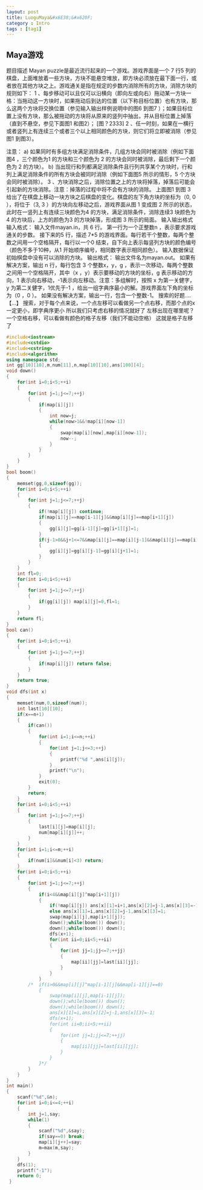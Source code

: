 ```yaml
---
layout: post
title: LuoguMaya&#x6E38;&#x620F;  
category : Intro   
tags : [tag1]
---
```


## Maya&#x6E38;&#x620F; 

&#x9898;&#x76EE;&#x63CF;&#x8FF0;
Mayan puzzle&#x662F;&#x6700;&#x8FD1;&#x6D41;&#x884C;&#x8D77;&#x6765;&#x7684;&#x4E00;&#x4E2A;&#x6E38;&#x620F;&#x3002;&#x6E38;&#x620F;&#x754C;&#x9762;&#x662F;&#x4E00;&#x4E2A; 7 &#x884C;5 &#x5217;&#x7684;&#x68CB;&#x76D8;&#xFF0C;&#x4E0A;&#x9762;&#x5806;&#x653E;&#x7740;&#x4E00;&#x4E9B;&#x65B9;&#x5757;&#xFF0C;&#x65B9;&#x5757;&#x4E0D;&#x80FD;&#x60AC;&#x7A7A;&#x5806;&#x653E;&#xFF0C;&#x5373;&#x65B9;&#x5757;&#x5FC5;&#x987B;&#x653E;&#x5728;&#x6700;&#x4E0B;&#x9762;&#x4E00;&#x884C;&#xFF0C;&#x6216;&#x8005;&#x653E;&#x5728;&#x5176;&#x4ED6;&#x65B9;&#x5757;&#x4E4B;&#x4E0A;&#x3002;&#x6E38;&#x620F;&#x901A;&#x5173;&#x662F;&#x6307;&#x5728;&#x89C4;&#x5B9A;&#x7684;&#x6B65;&#x6570;&#x5185;&#x6D88;&#x9664;&#x6240;&#x6709;&#x7684;&#x65B9;&#x5757;&#xFF0C;&#x6D88;&#x9664;&#x65B9;&#x5757;&#x7684;&#x89C4;&#x5219;&#x5982;&#x4E0B;&#xFF1A;
1 &#x3001;&#x6BCF;&#x6B65;&#x79FB;&#x52A8;&#x53EF;&#x4EE5;&#x4E14;&#x4EC5;&#x53EF;&#x4EE5;&#x6CBF;&#x6A2A;&#x5411;&#xFF08;&#x5373;&#x5411;&#x5DE6;&#x6216;&#x5411;&#x53F3;&#xFF09;&#x62D6;&#x52A8;&#x67D0;&#x4E00;&#x65B9;&#x5757;&#x4E00;&#x683C;&#xFF1A;&#x5F53;&#x62D6;&#x52A8;&#x8FD9;&#x4E00;&#x65B9;&#x5757;&#x65F6;&#xFF0C;&#x5982;&#x679C;&#x62D6;&#x52A8;&#x540E;&#x5230;&#x8FBE;&#x7684;&#x4F4D;&#x7F6E;&#xFF08;&#x4EE5;&#x4E0B;&#x79F0;&#x76EE;&#x6807;&#x4F4D;&#x7F6E;&#xFF09;&#x4E5F;&#x6709;&#x65B9;&#x5757;&#xFF0C;&#x90A3;&#x4E48;&#x8FD9;&#x4E24;&#x4E2A;&#x65B9;&#x5757;&#x5C06;&#x4EA4;&#x6362;&#x4F4D;&#x7F6E;&#xFF08;&#x53C2;&#x89C1;&#x8F93;&#x5165;&#x8F93;&#x51FA;&#x6837;&#x4F8B;&#x8BF4;&#x660E;&#x4E2D;&#x7684;&#x56FE;6 &#x5230;&#x56FE;7 &#xFF09;&#xFF1B;&#x5982;&#x679C;&#x76EE;&#x6807;&#x4F4D;&#x7F6E;&#x4E0A;&#x6CA1;&#x6709;&#x65B9;&#x5757;&#xFF0C;&#x90A3;&#x4E48;&#x88AB;&#x62D6;&#x52A8;&#x7684;&#x65B9;&#x5757;&#x5C06;&#x4ECE;&#x539F;&#x6765;&#x7684;&#x7AD6;&#x5217;&#x4E2D;&#x62BD;&#x51FA;&#xFF0C;&#x5E76;&#x4ECE;&#x76EE;&#x6807;&#x4F4D;&#x7F6E;&#x4E0A;&#x6389;&#x843D;&#xFF08;&#x76F4;&#x5230;&#x4E0D;&#x60AC;&#x7A7A;&#xFF0C;&#x53C2;&#x89C1;&#x4E0B;&#x9762;&#x56FE;1 &#x548C;&#x56FE;2&#xFF09;&#xFF1B;
[&#x56FE;&#xFF1F;2333] 
2 &#x3001;&#x4EFB;&#x4E00;&#x65F6;&#x523B;&#xFF0C;&#x5982;&#x679C;&#x5728;&#x4E00;&#x6A2A;&#x884C;&#x6216;&#x8005;&#x7AD6;&#x5217;&#x4E0A;&#x6709;&#x8FDE;&#x7EED;&#x4E09;&#x4E2A;&#x6216;&#x8005;&#x4E09;&#x4E2A;&#x4EE5;&#x4E0A;&#x76F8;&#x540C;&#x989C;&#x8272;&#x7684;&#x65B9;&#x5757;&#xFF0C;&#x5219;&#x5B83;&#x4EEC;&#x5C06;&#x7ACB;&#x5373;&#x88AB;&#x6D88;&#x9664;&#xFF08;&#x53C2;&#x89C1;&#x56FE;1 &#x5230;&#x56FE;3&#xFF09;&#x3002;

&#x6CE8;&#x610F;&#xFF1A;
a) &#x5982;&#x679C;&#x540C;&#x65F6;&#x6709;&#x591A;&#x7EC4;&#x65B9;&#x5757;&#x6EE1;&#x8DB3;&#x6D88;&#x9664;&#x6761;&#x4EF6;&#xFF0C;&#x51E0;&#x7EC4;&#x65B9;&#x5757;&#x4F1A;&#x540C;&#x65F6;&#x88AB;&#x6D88;&#x9664;&#xFF08;&#x4F8B;&#x5982;&#x4E0B;&#x9762;&#x56FE;4 &#xFF0C;&#x4E09;&#x4E2A;&#x989C;&#x8272;&#x4E3A;1 &#x7684;&#x65B9;&#x5757;&#x548C;&#x4E09;&#x4E2A;&#x989C;&#x8272;&#x4E3A; 2 &#x7684;&#x65B9;&#x5757;&#x4F1A;&#x540C;&#x65F6;&#x88AB;&#x6D88;&#x9664;&#xFF0C;&#x6700;&#x540E;&#x5269;&#x4E0B;&#x4E00;&#x4E2A;&#x989C;&#x8272;&#x4E3A; 2 &#x7684;&#x65B9;&#x5757;&#xFF09;&#x3002;
b) &#x5F53;&#x51FA;&#x73B0;&#x884C;&#x548C;&#x5217;&#x90FD;&#x6EE1;&#x8DB3;&#x6D88;&#x9664;&#x6761;&#x4EF6;&#x4E14;&#x884C;&#x5217;&#x5171;&#x4EAB;&#x67D0;&#x4E2A;&#x65B9;&#x5757;&#x65F6;&#xFF0C;&#x884C;&#x548C;&#x5217;&#x4E0A;&#x6EE1;&#x8DB3;&#x6D88;&#x9664;&#x6761;&#x4EF6;&#x7684;&#x6240;&#x6709;&#x65B9;&#x5757;&#x4F1A;&#x88AB;&#x540C;&#x65F6;&#x6D88;&#x9664;&#xFF08;&#x4F8B;&#x5982;&#x4E0B;&#x9762;&#x56FE;5 &#x6240;&#x793A;&#x7684;&#x60C5;&#x5F62;&#xFF0C;5 &#x4E2A;&#x65B9;&#x5757;&#x4F1A;&#x540C;&#x65F6;&#x88AB;&#x6D88;&#x9664;&#xFF09;&#x3002;
3 &#x3001;&#x65B9;&#x5757;&#x6D88;&#x9664;&#x4E4B;&#x540E;&#xFF0C;&#x6D88;&#x9664;&#x4F4D;&#x7F6E;&#x4E4B;&#x4E0A;&#x7684;&#x65B9;&#x5757;&#x5C06;&#x6389;&#x843D;&#xFF0C;&#x6389;&#x843D;&#x540E;&#x53EF;&#x80FD;&#x4F1A;&#x5F15;&#x8D77;&#x65B0;&#x7684;&#x65B9;&#x5757;&#x6D88;&#x9664;&#x3002;&#x6CE8;&#x610F;&#xFF1A;&#x6389;&#x843D;&#x7684;&#x8FC7;&#x7A0B;&#x4E2D;&#x5C06;&#x4E0D;&#x4F1A;&#x6709;&#x65B9;&#x5757;&#x7684;&#x6D88;&#x9664;&#x3002;
&#x4E0A;&#x9762;&#x56FE;1 &#x5230;&#x56FE; 3 &#x7ED9;&#x51FA;&#x4E86;&#x5728;&#x68CB;&#x76D8;&#x4E0A;&#x79FB;&#x52A8;&#x4E00;&#x5757;&#x65B9;&#x5757;&#x4E4B;&#x540E;&#x68CB;&#x76D8;&#x7684;&#x53D8;&#x5316;&#x3002;&#x68CB;&#x76D8;&#x7684;&#x5DE6;&#x4E0B;&#x89D2;&#x65B9;&#x5757;&#x7684;&#x5750;&#x6807;&#x4E3A;&#xFF08;0, 0 &#xFF09;&#xFF0C;&#x5C06;&#x4F4D;&#x4E8E;&#xFF08;3, 3 &#xFF09;&#x7684;&#x65B9;&#x5757;&#x5411;&#x5DE6;&#x79FB;&#x52A8;&#x4E4B;&#x540E;&#xFF0C;&#x6E38;&#x620F;&#x754C;&#x9762;&#x4ECE;&#x56FE; 1 &#x53D8;&#x6210;&#x56FE; 2 &#x6240;&#x793A;&#x7684;&#x72B6;&#x6001;&#xFF0C;&#x6B64;&#x65F6;&#x5728;&#x4E00;&#x7AD6;&#x5217;&#x4E0A;&#x6709;&#x8FDE;&#x7EED;&#x4E09;&#x5757;&#x989C;&#x8272;&#x4E3A;4 &#x7684;&#x65B9;&#x5757;&#xFF0C;&#x6EE1;&#x8DB3;&#x6D88;&#x9664;&#x6761;&#x4EF6;&#xFF0C;&#x6D88;&#x9664;&#x8FDE;&#x7EED;3 &#x5757;&#x989C;&#x8272;&#x4E3A;4 &#x7684;&#x65B9;&#x5757;&#x540E;&#xFF0C;&#x4E0A;&#x65B9;&#x7684;&#x989C;&#x8272;&#x4E3A;3 &#x7684;&#x65B9;&#x5757;&#x6389;&#x843D;&#xFF0C;&#x5F62;&#x6210;&#x56FE; 3 &#x6240;&#x793A;&#x7684;&#x5C40;&#x9762;&#x3002;
&#x8F93;&#x5165;&#x8F93;&#x51FA;&#x683C;&#x5F0F;
&#x8F93;&#x5165;&#x683C;&#x5F0F;&#xFF1A;
&#x8F93;&#x5165;&#x6587;&#x4EF6;mayan.in&#xFF0C;&#x5171; 6 &#x884C;&#x3002;
&#x7B2C;&#x4E00;&#x884C;&#x4E3A;&#x4E00;&#x4E2A;&#x6B63;&#x6574;&#x6570;n &#xFF0C;&#x8868;&#x793A;&#x8981;&#x6C42;&#x6E38;&#x620F;&#x901A;&#x5173;&#x7684;&#x6B65;&#x6570;&#x3002;
&#x63A5;&#x4E0B;&#x6765;&#x7684;5 &#x884C;&#xFF0C;&#x63CF;&#x8FF0; 7*5 &#x7684;&#x6E38;&#x620F;&#x754C;&#x9762;&#x3002;&#x6BCF;&#x884C;&#x82E5;&#x5E72;&#x4E2A;&#x6574;&#x6570;&#xFF0C;&#x6BCF;&#x4E24;&#x4E2A;&#x6574;&#x6570;&#x4E4B;&#x95F4;&#x7528;&#x4E00;&#x4E2A;&#x7A7A;&#x683C;&#x9694;&#x5F00;&#xFF0C;&#x6BCF;&#x884C;&#x4EE5;&#x4E00;&#x4E2A;0 &#x7ED3;&#x675F;&#xFF0C;&#x81EA;&#x4E0B;&#x5411;&#x4E0A;&#x8868;&#x793A;&#x6BCF;&#x7AD6;&#x5217;&#x65B9;&#x5757;&#x7684;&#x989C;&#x8272;&#x7F16;&#x53F7;&#xFF08;&#x989C;&#x8272;&#x4E0D;&#x591A;&#x4E8E;10&#x79CD;&#xFF0C;&#x4ECE;1 &#x5F00;&#x59CB;&#x987A;&#x5E8F;&#x7F16;&#x53F7;&#xFF0C;&#x76F8;&#x540C;&#x6570;&#x5B57;&#x8868;&#x793A;&#x76F8;&#x540C;&#x989C;&#x8272;&#xFF09;&#x3002;
&#x8F93;&#x5165;&#x6570;&#x636E;&#x4FDD;&#x8BC1;&#x521D;&#x59CB;&#x68CB;&#x76D8;&#x4E2D;&#x6CA1;&#x6709;&#x53EF;&#x4EE5;&#x6D88;&#x9664;&#x7684;&#x65B9;&#x5757;&#x3002;
&#x8F93;&#x51FA;&#x683C;&#x5F0F;&#xFF1A;
&#x8F93;&#x51FA;&#x6587;&#x4EF6;&#x540D;&#x4E3A;mayan.out&#x3002;
&#x5982;&#x679C;&#x6709;&#x89E3;&#x51B3;&#x65B9;&#x6848;&#xFF0C;&#x8F93;&#x51FA; n &#x884C;&#xFF0C;&#x6BCF;&#x884C;&#x5305;&#x542B; 3 &#x4E2A;&#x6574;&#x6570;x&#xFF0C;y&#xFF0C;g &#xFF0C;&#x8868;&#x793A;&#x4E00;&#x6B21;&#x79FB;&#x52A8;&#xFF0C;&#x6BCF;&#x4E24;&#x4E2A;&#x6574;&#x6570;&#x4E4B;&#x95F4;&#x7528;&#x4E00;&#x4E2A;&#x7A7A;&#x683C;&#x9694;&#x5F00;&#xFF0C;&#x5176;&#x4E2D;&#xFF08;x &#xFF0C;y&#xFF09;&#x8868;&#x793A;&#x8981;&#x79FB;&#x52A8;&#x7684;&#x65B9;&#x5757;&#x7684;&#x5750;&#x6807;&#xFF0C;g &#x8868;&#x793A;&#x79FB;&#x52A8;&#x7684;&#x65B9;&#x5411;&#xFF0C;1 &#x8868;&#x793A;&#x5411;&#x53F3;&#x79FB;&#x52A8;&#xFF0C;-1&#x8868;&#x793A;&#x5411;&#x5DE6;&#x79FB;&#x52A8;&#x3002;&#x6CE8;&#x610F;&#xFF1A;&#x591A;&#x7EC4;&#x89E3;&#x65F6;&#xFF0C;&#x6309;&#x7167; x &#x4E3A;&#x7B2C;&#x4E00;&#x5173;&#x5065;&#x5B57;&#xFF0C;y &#x4E3A;&#x7B2C;&#x4E8C;&#x5173;&#x5065;&#x5B57;&#xFF0C;1&#x4F18;&#x5148;&#x4E8E;-1 &#xFF0C;&#x7ED9;&#x51FA;&#x4E00;&#x7EC4;&#x5B57;&#x5178;&#x5E8F;&#x6700;&#x5C0F;&#x7684;&#x89E3;&#x3002;&#x6E38;&#x620F;&#x754C;&#x9762;&#x5DE6;&#x4E0B;&#x89D2;&#x7684;&#x5750;&#x6807;&#x4E3A;&#xFF08;0 &#xFF0C;0 &#xFF09;&#x3002;
&#x5982;&#x679C;&#x6CA1;&#x6709;&#x89E3;&#x51B3;&#x65B9;&#x6848;&#xFF0C;&#x8F93;&#x51FA;&#x4E00;&#x884C;&#xFF0C;&#x5305;&#x542B;&#x4E00;&#x4E2A;&#x6574;&#x6570;-1&#x3002;
&#x641C;&#x7D22;&#x7684;&#x597D;&#x9898;....&#x3010;...&#x3011;
&#x641C;&#x7D22;&#xFF0C;&#x5BF9;&#x4E8E;&#x6BCF;&#x4E2A;&#x70B9;&#x6765;&#x8BF4;&#xFF0C;&#x4E00;&#x4E2A;&#x70B9;&#x5DE6;&#x79FB;&#x53EF;&#x4EE5;&#x770B;&#x505A;&#x53E6;&#x4E00;&#x4E2A;&#x70B9;&#x53F3;&#x79FB;&#xFF0C;&#x800C;&#x90A3;&#x4E2A;&#x70B9;&#x7684;x&#x4E00;&#x5B9A;&#x66F4;&#x5C0F;&#xFF0C;&#x5373;&#x5B57;&#x5178;&#x5E8F;&#x66F4;&#x5C0F;
&#x6240;&#x4EE5;&#x6211;&#x4EEC;&#x53EA;&#x8003;&#x8651;&#x53F3;&#x79FB;&#x7684;&#x60C5;&#x51B5;&#x5C31;&#x597D;&#x4E86;
&#x5DE6;&#x79FB;&#x51FA;&#x73B0;&#x5728;&#x54EA;&#x91CC;&#x5462;&#xFF1F;
&#x4E00;&#x4E2A;&#x7A7A;&#x683C;&#x53F3;&#x79FB;&#xFF0C;&#x53EF;&#x4EE5;&#x770B;&#x505A;&#x6709;&#x989C;&#x8272;&#x7684;&#x683C;&#x5B50;&#x5DE6;&#x79FB;&#xFF08;&#x6211;&#x4EEC;&#x4E0D;&#x80FD;&#x52A8;&#x7A7A;&#x683C;&#xFF09;
&#x8FD9;&#x5C31;&#x662F;&#x683C;&#x5B50;&#x5DE6;&#x79FB;&#x4E86;
```cpp
#include<iostream>
#include<cstdio>
#include<cstring>
#include<algorithm>
using namespace std;
int gg[10][10],m,num[11],n,map[10][10],ans[100][4];
void down()
{
	for(int i=0;i<5;++i)
	{
		for(int j=1;j<=7;++j)
		{
			if(map[i][j])
			{
				int now=j;
				while(now>1&&!map[i][now-1])
				{
					swap(map[i][now],map[i][now-1]);
					now--;
				}
			}
		}
	}
}
bool boom()
{
	memset(gg,0,sizeof(gg));
	for(int i=0;i<5;++i)
	{
		for(int j=1;j<=7;++j)
		{
			if(!map[i][j]) continue;
			if(map[i][j]==map[i-1][j]&&map[i][j]==map[i+1][j])
			{
				gg[i][j]=gg[i-1][j]=gg[i+1][j]=1;
			}
			if(j-1>0&&j+1<=7&&map[i][j]==map[i][j-1]&&map[i][j]==map[i][j+1])
			{
				gg[i][j]=gg[i][j-1]=gg[i][j+1]=1;	
			}
		}
	}
	int fl=0;
	for(int i=0;i<5;++i)
	{
		for(int j=1;j<=7;++j)
		{
			if(gg[i][j]) map[i][j]=0,fl=1;
		}
	}
	return fl;
}
bool can()
{
	for(int i=0;i<5;++i)
	{
		for(int j=1;j<=7;++j)
		{
			if(map[i][j]) return false;
		}
	}
	return true;
}
void dfs(int x)
{
	memset(num,0,sizeof(num));
	int last[10][10];
	if(x==n+1)
	{
		if(can())
		{
			for(int i=1;i<=n;++i)
			{
				for(int j=1;j<=3;++j)
				{
					printf("%d ",ans[i][j]);
				}
				printf("\n");
			}
			exit(0);
		}
		return;
	}
	for(int i=0;i<5;++i)
	{
		for(int j=1;j<=7;++j)
		{
			last[i][j]=map[i][j];
			num[map[i][j]]++;
		}
	}
	for(int i=1;i<=m;++i)
	{
		if(num[i]&&num[i]<3) return;
	}
	for(int i=0;i<5;++i)
	{
		for(int j=1;j<=7;++j)
		{
			if(i<4&&map[i][j]^map[i+1][j])
			{
				if(!map[i][j]) ans[x][1]=i+1,ans[x][2]=j-1,ans[x][3]=-1;
				else ans[x][1]=i,ans[x][2]=j-1,ans[x][3]=1;
				swap(map[i][j],map[i+1][j]);
				down();while(boom()) down();
				down();while(boom()) down();
				dfs(x+1);
				for(int ii=0;ii<5;++ii)
				{
					for(int jj=1;jj<=7;++jj)
					{
						map[ii][jj]=last[ii][jj];
					}
				}
			}
		/*	if(i>0&&map[i][j]^map[i-1][j]&&map[i-1][j]==0)
			{
				swap(map[i][j],map[i-1][j]);
				down();while(boom()) down();
				down();while(boom()) down();
				ans[x][1]=i,ans[x][2]=j-1,ans[x][3]=-1;
				dfs(x+1);
				for(int ii=0;ii<5;++ii)
				{
					for(int jj=1;jj<=7;++jj)
					{
						map[ii][jj]=last[ii][jj];
					}
				}
			}*/
		}
	}
}
int main()
{
	scanf("%d",&n);
	for(int i=0;i<=4;++i)
	{
		int j=1,say;
		while(1)
		{
			scanf("%d",&say);
			if(say==0) break;
			map[i][j++]=say;
			m=max(m,say);
		}
	}
	dfs(1);
	printf("-1");
	return 0;
 } 
```
